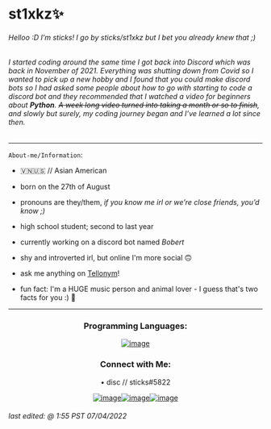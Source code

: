 # st1xkz✨
###### *Helloo :D* I’m sticks! I go by sticks/st1xkz but I bet you already knew that ;)
###### *I started coding around the same time I got back into Discord which was back in November of 2021. Everything was shutting down from Covid so I wanted to pick up a new hobby and I found that you could make discord bots so I had asked some people about how to go with starting to code a discord bot and they recommended that I watched a video for beginners about ***__Python__***. ~~A week long video turned into taking a month or so to finish~~, and slowly but surely, my coding journey began and I’ve learned a lot since then*. 
----

`About-me/Information`:

- 🇻🇳🇺🇸 // Asian American

- born on the 27th of August

- pronouns are they/them, *if you know me irl or we’re close friends, you’d know ;)*

- high school student; second to last year

- currently working on a discord bot named *Bobert*

- shy and introverted irl, but online I'm more social 🙃

- ask me anything on [Tellonym](https://tellonym.me/st1xkz)!

- fun fact: I'm a HUGE music person and animal lover - I guess that's two facts for you :) :dizzy:

----

<h3 align="center">Programming Languages:</h3>
<div align="center">

[![image](https://img.icons8.com/color/48/000000/python--v1.png)](https://www.python.org)
  
</div>

<h3 align="center">Connect with Me:</h3>
<p align="center">
    • disc // sticks#5822
</p>
<div align="center">

[![image](https://img.icons8.com/color/48/000000/discord--v2.png)](https://discord.gg/93XQycy6xk)[![image](https://img.icons8.com/fluency/48/000000/instagram-new.png)](https://www.instagram.com/st1xkz/)[![image](https://img.icons8.com/color/48/000000/twitter--v1.png)](https://mobile.twitter.com/givemethest1xkz)
  
</div>

###### *last edited: @ 1:55 PST 07/04/2022*
